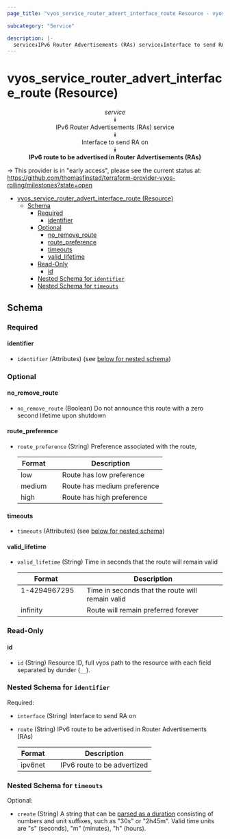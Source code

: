 ```yaml
---
page_title: "vyos_service_router_advert_interface_route Resource - vyos"

subcategory: "Service"

description: |-
  service⯯IPv6 Router Advertisements (RAs) service⯯Interface to send RA on⯯IPv6 route to be advertised in Router Advertisements (RAs)
---
```


# vyos_service_router_advert_interface_route (Resource)
<center>

*service*  
⯯  
IPv6 Router Advertisements (RAs) service  
⯯  
Interface to send RA on  
⯯  
**IPv6 route to be advertised in Router Advertisements (RAs)**


</center>

-> This provider is in "early access", please see the current status at: https://github.com/thomasfinstad/terraform-provider-vyos-rolling/milestones?state=open

<!--TOC-->

- [vyos_service_router_advert_interface_route (Resource)](#vyos_service_router_advert_interface_route-resource)
  - [Schema](#schema)
    - [Required](#required)
      - [identifier](#identifier)
    - [Optional](#optional)
      - [no_remove_route](#no_remove_route)
      - [route_preference](#route_preference)
      - [timeouts](#timeouts)
      - [valid_lifetime](#valid_lifetime)
    - [Read-Only](#read-only)
      - [id](#id)
    - [Nested Schema for `identifier`](#nested-schema-for-identifier)
    - [Nested Schema for `timeouts`](#nested-schema-for-timeouts)

<!--TOC-->

<!-- schema generated by tfplugindocs -->
## Schema

### Required

#### identifier
- `identifier` (Attributes) (see [below for nested schema](#nestedatt--identifier))

### Optional

#### no_remove_route
- `no_remove_route` (Boolean) Do not announce this route with a zero second lifetime upon shutdown
#### route_preference
- `route_preference` (String) Preference associated with the route,

    |  Format  &emsp;|  Description                  |
    |----------|-------------------------------|
    |  low     &emsp;|  Route has low preference     |
    |  medium  &emsp;|  Route has medium preference  |
    |  high    &emsp;|  Route has high preference    |
#### timeouts
- `timeouts` (Attributes) (see [below for nested schema](#nestedatt--timeouts))
#### valid_lifetime
- `valid_lifetime` (String) Time in seconds that the route will remain valid

    |  Format        &emsp;|  Description                                       |
    |----------------|----------------------------------------------------|
    |  1-4294967295  &emsp;|  Time in seconds that the route will remain valid  |
    |  infinity      &emsp;|  Route will remain preferred forever               |

### Read-Only

#### id
- `id` (String) Resource ID, full vyos path to the resource with each field separated by dunder (`__`).

<a id="nestedatt--identifier"></a>
### Nested Schema for `identifier`

Required:

- `interface` (String) Interface to send RA on
- `route` (String) IPv6 route to be advertised in Router Advertisements (RAs)

    |  Format   &emsp;|  Description                  |
    |-----------|-------------------------------|
    |  ipv6net  &emsp;|  IPv6 route to be advertized  |


<a id="nestedatt--timeouts"></a>
### Nested Schema for `timeouts`

Optional:

- `create` (String) A string that can be [parsed as a duration](https://pkg.go.dev/time#ParseDuration) consisting of numbers and unit suffixes, such as &#34;30s&#34; or &#34;2h45m&#34;. Valid time units are &#34;s&#34; (seconds), &#34;m&#34; (minutes), &#34;h&#34; (hours).
